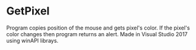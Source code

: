 # GetPixel
Program copies position of the mouse and gets pixel's color. If the pixel's color changes then program returns an alert.
Made in Visual Studio 2017 using winAPI librays.
